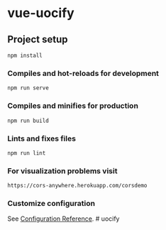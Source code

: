 # vue-uocify

## Project setup
```
npm install
```

### Compiles and hot-reloads for development
```
npm run serve
```

### Compiles and minifies for production
```
npm run build
```

### Lints and fixes files
```
npm run lint
```

### For visualization problems visit
```
https://cors-anywhere.herokuapp.com/corsdemo
```

### Customize configuration
See [Configuration Reference](https://cli.vuejs.org/config/).
#   u o c i f y  
 